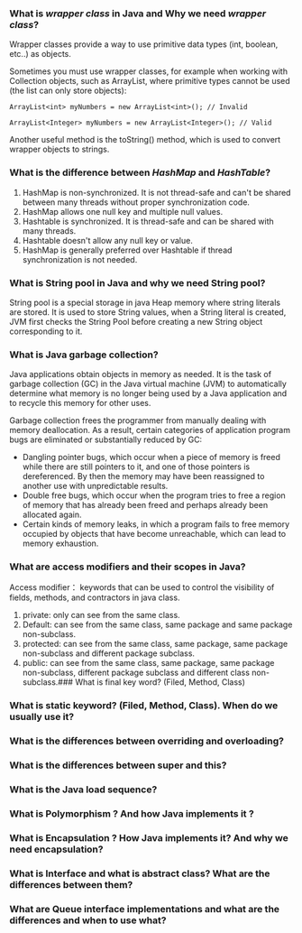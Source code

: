 ### What is *wrapper class* in Java and Why we need _wrapper class_?
Wrapper classes provide a way to use primitive data types (int, boolean, etc..) as objects.

Sometimes you must use wrapper classes, for example when working with Collection objects, such as ArrayList, 
where primitive types cannot be used (the list can only store objects):
 
 `ArrayList<int> myNumbers = new ArrayList<int>(); // Invalid`
 
`ArrayList<Integer> myNumbers = new ArrayList<Integer>(); // Valid`

Another useful method is the toString() method, which is used to convert wrapper objects to strings.

### What is the difference between *HashMap* and _HashTable_?
1. HashMap is non-synchronized. It is not thread-safe and can't be shared between many threads without proper synchronization code.
2. HashMap allows one null key and multiple null values.
3. Hashtable is synchronized. It is thread-safe and can be shared with many threads.
4. Hashtable doesn't allow any null key or value.
5. HashMap is generally preferred over Hashtable if thread synchronization is not needed.

### What is String pool in Java and why we need String pool?
String pool is a special storage in java Heap memory where string literals are stored. It is used to store String values, 
when a String literal is created, JVM first checks the String Pool before creating a new String object corresponding to it.

### What is Java garbage collection?
Java applications obtain objects in memory as needed. It is the task of garbage collection (GC) in the Java virtual machine (JVM) 
to automatically determine what memory is no longer being used by a Java application and to recycle this memory for other uses.

Garbage collection frees the programmer from manually dealing with memory deallocation. 
As a result, certain categories of application program bugs are eliminated or substantially reduced by GC:

- Dangling pointer bugs, which occur when a piece of memory is freed while there are still pointers to it, and one of those pointers is dereferenced. By then the memory may have been reassigned to another use with unpredictable results.
- Double free bugs, which occur when the program tries to free a region of memory that has already been freed and perhaps already been allocated again.
- Certain kinds of memory leaks, in which a program fails to free memory occupied by objects that have become unreachable, which can lead to memory exhaustion.

### What are access modifiers and their scopes in Java?
Access modifier： keywords that can be used to control the visibility of fields, methods, and contractors in java class.

1. private: only can see from the same class.
2. Default:  can see from the same class, same package and same package non-subclass.
3. protected: can see from the same class, same package, same package non-subclass and different package subclass.
4. public: can see from the same class, same package, same package non-subclass, different package subclass and different class non-subclass.### What is final key word? (Filed, Method, Class)

### What is static keyword? (Filed, Method, Class). When do we usually use it?

### What is the differences between overriding and overloading?
### What is the differences between super and this?
### What is the Java load sequence?
### What is Polymorphism ? And how Java implements it ?
### What is Encapsulation ? How Java implements it? And why we need encapsulation?
### What is Interface and what is abstract class? What are the differences between them?
### What are Queue interface implementations and what are the differences and when to use what?
